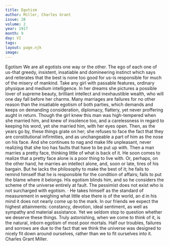 ```yaml
---
title: Egotism
author: Miller, Charles Grant
issue: 28
volume: 2
year: 1917
month: 9
day: VI
tags:
layout: page.njk
image:
---
```

Egotism   We are all egotists one way or the other. The ego of each one of us-that greedy,   insistent, insatiable and domineering instinct which says and reiterates that the best is none too good for us-is responsible for much of the misery of mankind.   Take any girl with passable features, ordinary physique and medium intelligence. In   her dreams she pictures a possible lover of supreme beauty, brilliant intellect and inexhaustible wealth, who will one day fall before her charms.   Many marriages are failures for no other reason than the insatiable egotism of both parties, which demands and keeps on demanding consideration, diplomacy, flattery, yet never proffering aught in return.   Though the girl knew this man was high-tempered when she married him, and knew of insolence too, and a carelessness in regard to keeping his word, yet she married him, with her eyes open. Then, as the years go by, these things grate on her; she refuses to face the fact that they are constitutional infirmities, and as unchangeable a part of him as the nose on his face. And she continues to nag and make life unpleasant, never realizing that she too has faults that have to be put up with.   Then a man marries a pretty face, thinking little of what is back of it. He soon comes to realize that a pretty face alone is a poor thing to live with. Or, perhaps, on the other hand, he marries an intellect alone, and, soon or late, tires of his bargain. But he lacks the philosophy to make the best of it; he fails to remind himself that he is responsible for the condition of affairs; fails to put the blame where it belongs. His egotism blinds him, and so he considers the scheme of the universe entirely at fault.   The pessimist does not exist who is not surcharged with egotism. · He takes himself as the standard of measurement in weighing what little else there is of the world, an d in his mind it does not nearly come up to the mark.   In our friends we expect the highest attainments: constancy, devotion, ideal sentiment, as well as sympathy and material assistance. Yet we seldom stop to question whether we deserve these things.   Truly astonishing, when we come to think of it, is the natural, inborn egotism of most poor mortals.   Half our troubles, failures and sorrows are due to the fact that we think the universe was designed to nicely fit down around ourselves, rather than we to fit ourselves into it.   Charles Grant Miller.   




